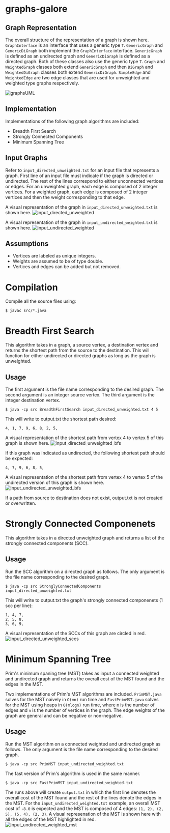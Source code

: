 
# graphs-galore

## Graph Representation

The overall structure of the representation of a graph is shown here. `GraphInterface` is an interface that uses a generic type `T`. `GenericGraph` and `GenericDiGraph` both implement the `GraphInterface` interface. `GenericGraph` is defined as an undirected graph and `GenericDiGraph` is defined as a directed graph. Both of these classes also use the generic type `T`. `Graph` and `WeightedGraph` classes both extend `GenericGraph` and then `DiGraph` and `WeightedDiGraph` classes both extend `GenericDiGraph`. `SimpleEdge` and `WeightedEdge` are two edge classes that are used for unweighted and weighted type graphs respectively.

![graphsUML](images/graphsUML.png)

## Implementation

Implementations of the following graph algorithms are included:

- Breadth First Search
- Strongly Connected Components
- Minimum Spanning Tree

## Input Graphs

Refer to `input_directed_unweighted.txt` for an input file that represents a graph. First line of an input file must indicate if the graph is directed or undirected. The rest of the lines correspond to either unconnected vertices or edges. For an unweighted graph, each edge is composed of 2 integer vertices. For a weighted graph, each edge is composed of 2 integer vertices and then the weight corresponding to that edge.

A visual representation of the graph in `input_directed_unweighted.txt` is shown here.
![input_directed_unweighted](images/input_directed_unweighted.png)

A visual representation of the graph in `input_undirected_weighted.txt` is shown here.
![input_undirected_weighted](images/input_undirected_weighted.png)

## Assumptions

- Vertices are labeled as unique integers.
- Weights are assumed to be of type double.
- Vertices and edges can be added but not removed.

# Compilation

Compile all the source files using:
```
$ javac src/*.java
```

# Breadth First Search

This algorithm takes in a graph, a source vertex, a destination vertex and returns the shortest path from the source to the destination. This will function for either undirected or directed graphs as long as the graph is unweighted.

## Usage

The first argument is the file name corresponding to the desired graph. The second argument is an integer source vertex. The third argument is the integer destination vertex.
```
$ java -cp src BreadthFirstSearch input_directed_unweighted.txt 4 5
```

This will write to output.txt the shortest path desired:
```
4, 1, 7, 9, 6, 8, 2, 5,
```
A visual representation of the shortest path from vertex 4 to vertex 5 of this graph is shown here.
![input_directed_unweighted_bfs](images/input_directed_unweighted_bfs.png)

If this graph was indicated as undirected, the following shortest path should be expected:
```
4, 7, 9, 6, 8, 5, 
```
A visual representation of the shortest path from vertex 4 to vertex 5 of the undirected version of this graph is shown here. ![input_undirected_unweighted_bfs](images/input_undirected_unweighted_bfs.png)

If a path from source to destination does not exist, output.txt is not created or overwritten.

# Strongly Connected Componenets

This algorithm takes in a directed unweighted graph and returns a list of the strongly connected components (SCC).

## Usage

Run the SCC algorithm on a directed graph as follows. The only argument is the file name corresponding to the desired graph.
```
$ java -cp src StronglyConnectedComponents input_directed_unweighted.txt
```
This will write to output.txt the graph's strongly connected componenets (1 scc per line):
```
1, 4, 7,
2, 5, 8,
3, 6, 9, 
```
A visual representation of the SCCs of this graph are circled in red. ![input_directed_unweighted_sccs](images/input_directed_unweighted_sccs.png)

# Minimum Spanning Tree

Prim's minimum spaning tree (MST) takes as input a connected weighted and undirected graph and returns the overall cost of the MST found and the edges in the MST.

Two implementations of Prim's MST algorithms are included. `PrimMST.java` solves for the MST naively in `O(mn)` run time and `FastPrimMST.java` solves for the MST using heaps in `O(mlogn)` run time, where `m` is the number of edges and `n` is the number of vertices in the graph. The edge weights of the graph are general and can be negative or non-negative.

## Usage

Run the MST algorithm on a connected weighted and undirected graph as follows. The only argument is the file name corresponding to the desired graph.
```
$ java -cp src PrimMST input_undirected_weighted.txt
```

The fast version of Prim's algorithm is used in the same manner.
```
$ java -cp src FastPrimMST input_undirected_weighted.txt
```

The runs above will create `output.txt` in which the first line denotes the overall cost of the MST found and the rest of the lines denote the edges in the MST. For the `input_undirected_weighted.txt` example, an overall MST cost of `-8.0` is expected and the MST is composed of 4 edges: `(1, 2), (2, 5), (5, 4), (2, 3)`. A visual represenation of the MST is shown here with all the edges of the MST highlighted in red. ![input_undirected_weighted_mst](images/input_undirected_weighted_mst.png)
